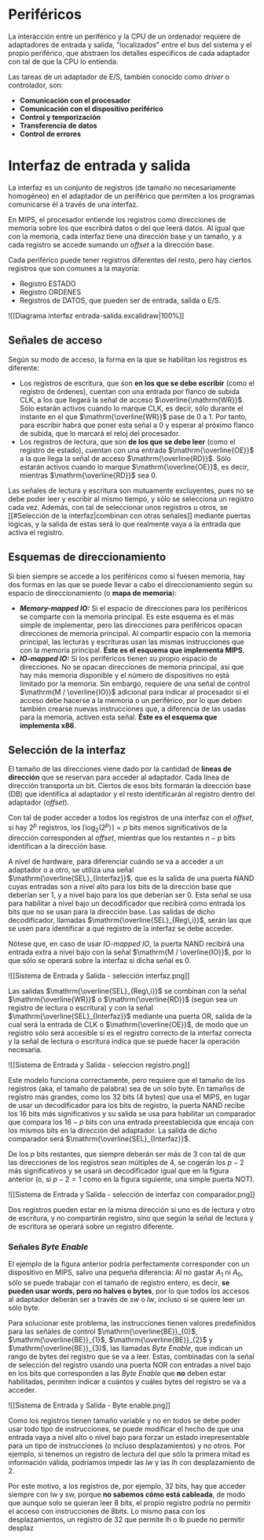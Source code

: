 # Periféricos

La interacción entre un periférico y la CPU de un ordenador requiere de adaptadores de entrada y salida, "localizados" entre el bus del sistema y el propio periférico, que abstraen los detalles específicos de cada adaptador con tal de que la CPU lo entienda.

Las tareas de un adaptador de E/S, también conocido como *driver* o controlador, son:

- **Comunicación con el procesador**
- **Comunicación con el dispositivo periférico**
- **Control y temporización**
- **Transferencia de datos**
- **Control de errores**

# Interfaz de entrada y salida

La interfaz es un conjunto de registros (de tamaño no necesariamente homogéneo) en el adaptador de un periférico que permiten a los programas comunicarse él a través de una interfaz.

En MIPS, el procesador entiende los registros como direcciones de memoria sobre los que escribirá datos o del que leerá datos. Al igual que con la memoria, cada interfaz tiene una dirección base y un tamaño, y a cada registro se accede sumando un *offset* a la dirección base.

Cada periférico puede tener registros diferentes del resto, pero hay ciertos registros que son comunes a la mayoría:

- Registro ESTADO
- Registro ORDENES
- Registros de DATOS, que pueden ser de entrada, salida o E/S.

![[Diagrama interfaz entrada-salida.excalidraw|100%]]

## Señales de acceso

Según su modo de acceso, la forma en la que se habilitan los registros es diferente:

- Los registros de escritura, que son **en los que se debe escribir** (como el registro de órdenes), cuentan con una entrada por flanco de subida $\mathrm{CLK}$, a los que llegará la señal de acceso $\overline{\mathrm{WR}}$. Sólo estarán activos cuando lo marque $\mathrm{CLK}$, es decir, sólo durante el instante en el que $\mathrm{\overline{WR}}$ pase de 0 a 1. Por tanto, para escribir habrá que poner esta señal a 0 y esperar al próximo flanco de subida, que lo marcará el reloj del procesador.
- Los registros de lectura, que son **de los que se debe leer** (como el registro de estado), cuentan con una entrada $\mathrm{\overline{OE}}$ a la que llega la señal de acceso $\mathrm{\overline{RD}}$. Sólo estarán activos cuando lo marque $\mathrm{\overline{OE}}$, es decir, mientras $\mathrm{\overline{RD}}$ sea 0.

Las señales de lectura y escritura son mutuamente excluyentes, pues no se debe poder leer y escribir al mismo tiempo, y sólo se selecciona un registro cada vez. Además, con tal de seleccionar unos registros u otros, se [[#Selección de la interfaz|combinan con otras señales]] mediante puertas lógicas, y la salida de estas será lo que realmente vaya a la entrada que activa el registro.

## Esquemas de direccionamiento

Si bien siempre se accede a los periféricos como si fuesen memoria, hay dos formas en las que se puede llevar a cabo el direccionamiento según su espacio de direccionamiento (o **mapa de memoria**):

- ***Memory-mapped IO:*** Si el espacio de direcciones para los periféricos se comparte con la memoria principal. Es este esquema es el más simple de implementar, pero las direcciones para periféricos opacan direcciones de memoria principal. Al compartir espacio con la memoria principal, las lecturas y escrituras usan las mismas instrucciones que con la memoria principal. **Éste es el esquema que implementa MIPS.**
- ***IO-mapped IO:*** Si los periféricos tienen su propio espacio de direcciones. No se opacan direcciones de memoria principal, así que hay más memoria disponible y el número de dispositivos no está limitado por la memoria. Sin embargo, requiere de una señal de control $\mathrm{M / \overline{IO}}$ adicional para indicar al procesador si el acceso debe hacerse a la memoria o un periférico, por lo que deben también crearse nuevas instrucciones que, a diferencia de las usadas para la memoria, activen esta señal. **Éste es el esquema que implementa x86**.

## Selección de la interfaz

El tamaño de las direcciones viene dado por la cantidad de **líneas de dirección** que se reservan para acceder al adaptador. Cada línea de dirección transporta un bit. Ciertos de esos bits formarán la dirección base (DB) que identifica al adaptador y el resto identificarán al registro dentro del adaptador (*offset*).

Con tal de poder acceder a todos los registros de una interfaz con el *offset*, si hay $2^{p}$ registros, los $\lceil \log_{2}(2^{p}) \rceil = p$ bits menos significativos de la dirección corresponden al *offset*, mientras que los restantes $n-p$ bits identifican a la dirección base.

A nivel de hardware, para diferenciar cuándo se va a acceder a un adaptador o a otro, se utiliza una señal $\mathrm{\overline{SEL}_{Interfaz}}$, que es la salida de una puerta NAND cuyas entradas son a nivel alto para los bits de la dirección base que deberían ser 1, y a nivel bajo para los que deberían ser 0. Esta señal se usa para habilitar a nivel bajo un decodificador que recibirá como entrada los bits que no se usan para la dirección base. Las salidas de dicho decodificador, llamadas $\mathrm{\overline{SEL}_{Reg\,i}}$, serán las que se usen para identificar a qué registro de la interfaz se debe acceder. 

Nótese que, en caso de usar *IO-mapped IO*, la puerta NAND recibirá una entrada extra a nivel bajo con la señal $\mathrm{M / \overline{IO}}$, por lo que sólo se operará sobre la interfaz si dicha señal es 0.

![[Sistema de Entrada y Salida - selección interfaz.png]]

Las salidas $\mathrm{\overline{SEL}_{Reg\,i}}$ se combinan con la señal $\mathrm{\overline{WR}}$ o $\mathrm{\overline{RD}}$ (según sea un registro de lectura o escritura) y con la señal $\mathrm{\overline{SEL}_{Interfaz}}$ mediante una puerta OR, salida de la cual será la entrada de $\mathrm{CLK}$ o $\mathrm{\overline{OE}}$, de modo que un registro sólo será accesible sí es el registro correcto de la interfaz correcta y la señal de lectura o escritura indica que se puede hacer la operación necesaria.

![[Sistema de Entrada y Salida - seleccion registro.png]]

Este modelo funciona correctamente, pero requiere que el tamaño de los registros (aka, el tamaño de palabra) sea de un sólo byte. En tamaños de registro más grandes, como los 32 bits (4 bytes) que usa el MIPS, en lugar de usar un decodificador para los bits de registro, la puerta NAND recibe los 16 bits más significativos y su salida se usa para habilitar un comparador que compara los $16 - p$ bits con una entrada preestablecida que encaja con los mismos bits en la dirección del adaptador. La salida de dicho comparador será $\mathrm{\overline{SEL}_{Interfaz}}$.

De los $p$ bits restantes, que siempre deberán ser más de 3 con tal de que las direcciones de los registros sean múltiples de 4, se cogerán los $p-2$ más significativos y se usará un decodificador igual que en la figura anterior (o, si $p-2=1$ como en la figura siguiente, una simple puerta NOT).

![[Sistema de Entrada y Salida - selección de interfaz con comparador.png]]

Dos registros pueden estar en la misma dirección si uno es de lectura y otro de escritura, y no compartirán registro, sino que según la señal de lectura y de escritura se operará sobre un registro diferente.
### Señales *Byte Enable*

El ejemplo de la figura anterior podría perfectamente corresponder con un dispositivo en MIPS, salvo una pequeña diferencia: Al no gastar $A_{1}$ ni $A_{0}$, sólo se puede trabajar con el tamaño de registro entero, es decir, **se pueden usar words, pero no halves o bytes**, por lo que todos los accesos al adaptador deberán ser a través de $sw$ o $lw$, incluso si se quiere leer un sólo byte.

Para solucionar este problema, las instrucciones tienen valores predefinidos para las señales de control $\mathrm{\overline{BE}}_{0}$, $\mathrm{\overline{BE}}_{1}$, $\mathrm{\overline{BE}}_{2}$ y $\mathrm{\overline{BE}}_{3}$, las llamadas *Byte Enable*, que indican un rango de bytes del registro que se va a leer. Estas, combinadas con la señal de selección del registro usando una puerta NOR con entradas a nivel bajo en los bits que corresponden a las *Byte Enable* que **no** deben estar habilitadas, permiten indicar a cuántos y cuáles bytes del registro se va a acceder.

![[Sistema de Entrada y Salida - Byte enable.png]]

Como los registros tienen tamaño variable y no en todos se debe poder usar todo tipo de instrucciones, se puede modificar el hecho de que una entrada vaya a nivel alto o nivel bajo para forzar un estado irrepresentable para un tipo de instrucciones (o incluso desplazamientos) y no otros. Por ejemplo, si tenemos un registro de lectura del que sólo la primera mitad es información válida, podríamos impedir las $lw$ y las $lh$ con desplazamiento de 2.

Por este motivo, a los registros de, por ejemplo, 32 bits, hay que acceder siempre con lw y sw, porque **no sabemos cómo está cableada**, de modo que aunque solo se quieran leer 8 bits, el propio registro podría no permitir el acceso con instrucciones de 8bits. Lo mismo pasa con los desplazamientos, un registro de 32 que permite lh o lb puede no permitir desplaz